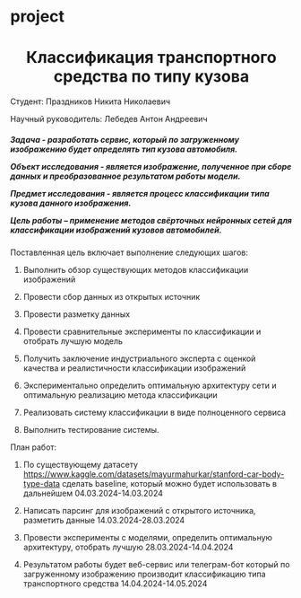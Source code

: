 # project
<h1 align="center">Классификация транспортного средства по типу кузова</h1>


Студент: 
Праздников Никита Николаевич

Научный руководитель: 
Лебедев Антон Андреевич

<h5 align="left">
Задача -  разработать сервис, который по загруженному изображению будет определять тип кузова автомобиля.

Объект исследования - является изображение, полученное при сборе данных и преобразованное результатом работы модели.

Предмет исследования - является процесс классификации типа кузова данного изображения.

Цель работы – применение методов cвёрточных нейронных сетей для классификации изображений кузовов автомобилей. </h5>

Поставленная цель включает выполнение следующих шагов:

1) Выполнить обзор существующих методов классификации изображений

2) Провести сбор данных из открытых источник

3) Провести разметку данных

4) Провести сравнительные эксперименты по классификации и отобрать лучшую модель

5) Получить заключение индустриального эксперта с оценкой качества и реалистичности классификации изображений

6) Экспериментально определить оптимальную архитектуру сети и оптимальную реализацию метода классификации

7) Реализовать систему классификации в виде полноценного сервиса

8) Выполнить тестирование системы.

<p>
План работ:
  
1) По существующему датасету https://www.kaggle.com/datasets/mayurmahurkar/stanford-car-body-type-data сделать baseline, который можно будет использовать в дальнейшем 04.03.2024-14.03.2024

2) Написать парсинг для изображений с открытого источника, разметить данные 14.03.2024-28.03.2024

3) Провести эксперименты с моделями, определить оптимальную архитектуру, отобрать лучшую 28.03.2024-14.04.2024

4) Результатом работы будет веб-сервис или телеграм-бот 
который по загруженному изображению производит классификацию типа транспортного средства 14.04.2024-14.05.2024</p>
